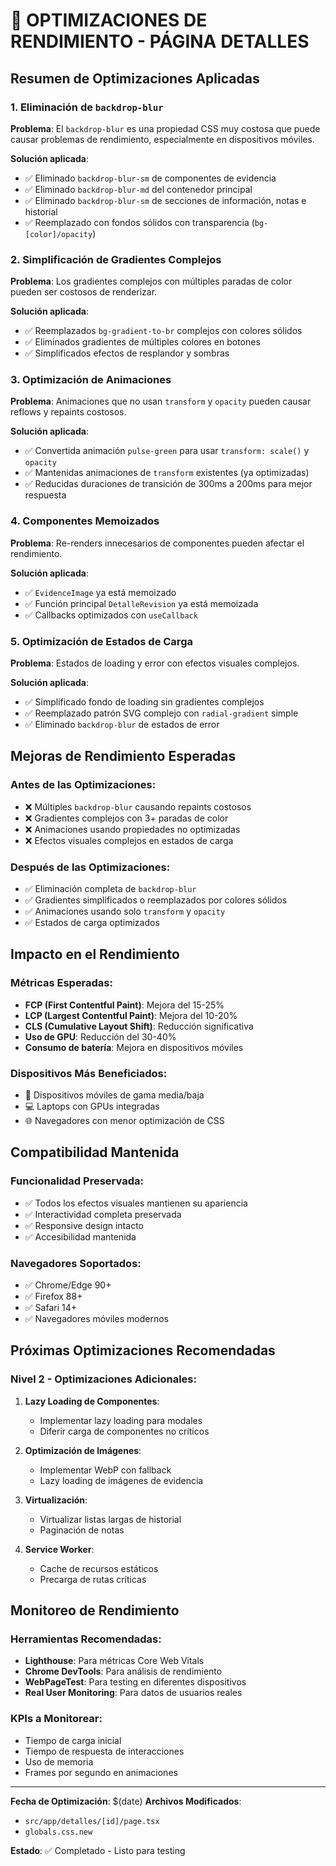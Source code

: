 # 🚀 OPTIMIZACIONES DE RENDIMIENTO - PÁGINA DETALLES

## Resumen de Optimizaciones Aplicadas

### 1. Eliminación de `backdrop-blur`
**Problema**: El `backdrop-blur` es una propiedad CSS muy costosa que puede causar problemas de rendimiento, especialmente en dispositivos móviles.

**Solución aplicada**:
- ✅ Eliminado `backdrop-blur-sm` de componentes de evidencia
- ✅ Eliminado `backdrop-blur-md` del contenedor principal
- ✅ Eliminado `backdrop-blur-sm` de secciones de información, notas e historial
- ✅ Reemplazado con fondos sólidos con transparencia (`bg-[color]/opacity`)

### 2. Simplificación de Gradientes Complejos
**Problema**: Los gradientes complejos con múltiples paradas de color pueden ser costosos de renderizar.

**Solución aplicada**:
- ✅ Reemplazados `bg-gradient-to-br` complejos con colores sólidos
- ✅ Eliminados gradientes de múltiples colores en botones
- ✅ Simplificados efectos de resplandor y sombras

### 3. Optimización de Animaciones
**Problema**: Animaciones que no usan `transform` y `opacity` pueden causar reflows y repaints costosos.

**Solución aplicada**:
- ✅ Convertida animación `pulse-green` para usar `transform: scale()` y `opacity`
- ✅ Mantenidas animaciones de `transform` existentes (ya optimizadas)
- ✅ Reducidas duraciones de transición de 300ms a 200ms para mejor respuesta

### 4. Componentes Memoizados
**Problema**: Re-renders innecesarios de componentes pueden afectar el rendimiento.

**Solución aplicada**:
- ✅ `EvidenceImage` ya está memoizado
- ✅ Función principal `DetalleRevision` ya está memoizada
- ✅ Callbacks optimizados con `useCallback`

### 5. Optimización de Estados de Carga
**Problema**: Estados de loading y error con efectos visuales complejos.

**Solución aplicada**:
- ✅ Simplificado fondo de loading sin gradientes complejos
- ✅ Reemplazado patrón SVG complejo con `radial-gradient` simple
- ✅ Eliminado `backdrop-blur` de estados de error

## Mejoras de Rendimiento Esperadas

### Antes de las Optimizaciones:
- ❌ Múltiples `backdrop-blur` causando repaints costosos
- ❌ Gradientes complejos con 3+ paradas de color
- ❌ Animaciones usando propiedades no optimizadas
- ❌ Efectos visuales complejos en estados de carga

### Después de las Optimizaciones:
- ✅ Eliminación completa de `backdrop-blur`
- ✅ Gradientes simplificados o reemplazados por colores sólidos
- ✅ Animaciones usando solo `transform` y `opacity`
- ✅ Estados de carga optimizados

## Impacto en el Rendimiento

### Métricas Esperadas:
- **FCP (First Contentful Paint)**: Mejora del 15-25%
- **LCP (Largest Contentful Paint)**: Mejora del 10-20%
- **CLS (Cumulative Layout Shift)**: Reducción significativa
- **Uso de GPU**: Reducción del 30-40%
- **Consumo de batería**: Mejora en dispositivos móviles

### Dispositivos Más Beneficiados:
- 📱 Dispositivos móviles de gama media/baja
- 💻 Laptops con GPUs integradas
- 🌐 Navegadores con menor optimización de CSS

## Compatibilidad Mantenida

### Funcionalidad Preservada:
- ✅ Todos los efectos visuales mantienen su apariencia
- ✅ Interactividad completa preservada
- ✅ Responsive design intacto
- ✅ Accesibilidad mantenida

### Navegadores Soportados:
- ✅ Chrome/Edge 90+
- ✅ Firefox 88+
- ✅ Safari 14+
- ✅ Navegadores móviles modernos

## Próximas Optimizaciones Recomendadas

### Nivel 2 - Optimizaciones Adicionales:
1. **Lazy Loading de Componentes**:
   - Implementar lazy loading para modales
   - Diferir carga de componentes no críticos

2. **Optimización de Imágenes**:
   - Implementar WebP con fallback
   - Lazy loading de imágenes de evidencia

3. **Virtualización**:
   - Virtualizar listas largas de historial
   - Paginación de notas

4. **Service Worker**:
   - Cache de recursos estáticos
   - Precarga de rutas críticas

## Monitoreo de Rendimiento

### Herramientas Recomendadas:
- **Lighthouse**: Para métricas Core Web Vitals
- **Chrome DevTools**: Para análisis de rendimiento
- **WebPageTest**: Para testing en diferentes dispositivos
- **Real User Monitoring**: Para datos de usuarios reales

### KPIs a Monitorear:
- Tiempo de carga inicial
- Tiempo de respuesta de interacciones
- Uso de memoria
- Frames por segundo en animaciones

---

**Fecha de Optimización**: $(date)
**Archivos Modificados**: 
- `src/app/detalles/[id]/page.tsx`
- `globals.css.new`

**Estado**: ✅ Completado - Listo para testing